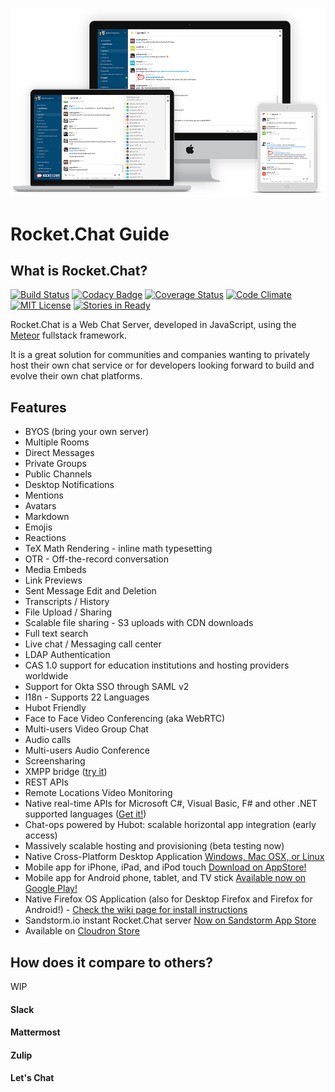 ![image](mockup.png)

# Rocket.Chat Guide

## What is Rocket.Chat?

[![Build Status](https://img.shields.io/travis/RocketChat/Rocket.Chat/master.svg)](https://travis-ci.org/RocketChat/Rocket.Chat) [![Codacy Badge](https://api.codacy.com/project/badge/grade/8580571ba024426d9649e9ab389bd5dd)](https://www.codacy.com/app/RocketChat/Rocket-Chat) [![Coverage Status](https://coveralls.io/repos/RocketChat/Rocket.Chat/badge.svg)](https://coveralls.io/r/RocketChat/Rocket.Chat) [![Code Climate](https://codeclimate.com/github/RocketChat/Rocket.Chat/badges/gpa.svg)](https://codeclimate.com/github/RocketChat/Rocket.Chat) [![MIT License](https://img.shields.io/badge/license-MIT-blue.svg?style=flat)](https://github.com/RocketChat/Rocket.Chat/raw/master/LICENSE) [![Stories in Ready](https://badge.waffle.io/RocketChat/Rocket.Chat.png?label=ready&title=Ready)](https://waffle.io/RocketChat/Rocket.Chat) 

Rocket.Chat is a Web Chat Server, developed in JavaScript, using the [Meteor](https://www.meteor.com/install) fullstack framework.

It is a great solution for communities and companies wanting to privately host their own chat service or for developers looking forward to build and evolve their own chat platforms.

## Features

- BYOS (bring your own server)
- Multiple Rooms
- Direct Messages
- Private Groups
- Public Channels
- Desktop Notifications
- Mentions
- Avatars
- Markdown
- Emojis
- Reactions
- TeX Math Rendering - inline math typesetting
- OTR - Off-the-record conversation
- Media Embeds
- Link Previews
- Sent Message Edit and Deletion
- Transcripts / History
- File Upload / Sharing
- Scalable file sharing - S3 uploads with CDN downloads
- Full text search
- Live chat / Messaging call center
- LDAP Authentication
- CAS 1.0 support for education institutions and hosting providers worldwide
- Support for Okta SSO through SAML v2
- I18n - Supports 22 Languages
- Hubot Friendly
- Face to Face Video Conferencing (aka WebRTC)
- Multi-users Video Group Chat
- Audio calls
- Multi-users Audio Conference
- Screensharing
- XMPP bridge ([try it](https://demo.rocket.chat/channel/xmppbridge))
- REST APIs
- Remote Locations Video Monitoring
- Native real-time APIs for Microsoft C#, Visual Basic, F# and other .NET supported languages ([Get it!](https://www.nuget.org/packages/Rocket.Chat.Net/0.0.12-pre))
- Chat-ops powered by Hubot: scalable horizontal app integration (early access)
- Massively scalable hosting and provisioning (beta testing now)
- Native Cross-Platform Desktop Application [Windows, Mac OSX, or Linux](https://rocket.chat/)
- Mobile app for iPhone, iPad, and iPod touch [Download on AppStore!](https://geo.itunes.apple.com/us/app/rocket.chat/id1028869439?mt=8)
- Mobile app for Android phone, tablet, and TV stick [Available now on Google Play!](https://play.google.com/store/apps/details?id=com.konecty.rocket.chat)
- Native Firefox OS Application (also for Desktop Firefox and Firefox for Android!) - [Check the wiki page for install instructions](https://github.com/RocketChat/Rocket.Chat/wiki/Native-Firefox-OS-app-%28hosted-webapp%29)
- Sandstorm.io instant Rocket.Chat server [Now on Sandstorm App Store](https://apps.sandstorm.io/app/vfnwptfn02ty21w715snyyczw0nqxkv3jvawcah10c6z7hj1hnu0)
- Available on [Cloudron Store](https://cloudron.io/appstore.html#chat.rocket.cloudronapp)


## How does it compare to others?

WIP 

#### Slack
#### Mattermost
#### Zulip
#### Let's Chat
